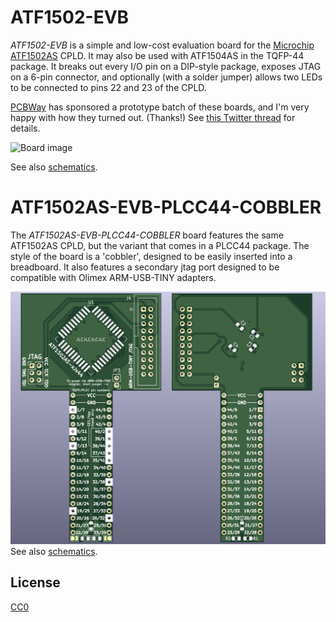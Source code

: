 ATF1502-EVB
===========

*ATF1502-EVB* is a simple and low-cost evaluation board for the [Microchip ATF1502AS](https://www.microchip.com/wwwproducts/en/ATF1502AS) CPLD. It may also be used with ATF1504AS in the TQFP-44 package. It breaks out every I/O pin on a DIP-style package, exposes JTAG on a 6-pin connector, and optionally (with a solder jumper) allows two LEDs to be connected to pins 22 and 23 of the CPLD.

[PCBWay](https://www.pcbway.com/) has sponsored a prototype batch of these boards, and I'm very happy with how they turned out.  (Thanks!) See [this Twitter thread](https://twitter.com/whitequark/status/1238286231433330688) for details.

![Board image](ATF1502AS-EVB/Fab/ATF1502AS-EVB-render.png)

See also [schematics](ATF1502AS-EVB/Fab/ATF1502AS-EVB.pdf).

ATF1502AS-EVB-PLCC44-COBBLER
============================
The *ATF1502AS-EVB-PLCC44-COBBLER* board features the same ATF1502AS CPLD, but the variant that comes in a PLCC44 package.
The style of the board is a 'cobbler', designed to be easily inserted into a breadboard.
It also features a secondary jtag port designed to be compatible with Olimex ARM-USB-TINY adapters.

![Board image](ATF1502AS-EVB-PLCC44-COBBLER/Fab/ATF1502AS-EVB-render.png)
See also [schematics](ATF1502AS-EVB-PLCC44-COBBLER/Fab/ATF1502AS-EVB.pdf).

License
-------

[CC0](LICENSE-CC0.txt)
